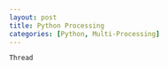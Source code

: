 ```yaml
---
layout: post
title: Python Processing
categories: [Python, Multi-Processing]
---
```


```python
Thread
```